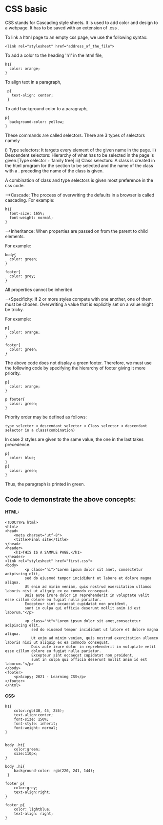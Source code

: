 # CSS basic

CSS stands for Cascading style sheets. It is used to add color and design to a webpage.  It has to be saved with an extension of .css .

To link a html page to an empty css page, we use the following syntax:

    <link rel="stylesheet" href="address_of_the_file">

To add a color to the heading 'h1' in the html file,

    h1{
      color: orange;
    }

To align text in a paragraph,

     p{
       text-align: center;
     }

To add background color to a paragraph,

    p{
      background-color: yellow;
    }

These commands are called selectors. There are 3 types of selectors namely

i) Type selectors:
    It targets every element of the given name in the page.
ii) Descendent selectors:
    Hierarchy of what has to be selected in the page is given.[Type selector + family tree]
iii) Class selectors:
    A class is created in the html program for the section to be selected and the name of the class with a . preceding the name of the class is given.

A combination of class and type selectors is given most preference in the css code.

-->Cascade: The process of overwriting the defaults in a browser is called cascading.
For example:

    h1{
      font-size: 165%;
      font-weight: normal;
    }

-->Inheritance: When properties are passed on from the parent to child elements.

For example:

    body{
      color: green;
    }
    
    footer{
      color: grey;
    }

All properties cannot be inherited.

-->Specificity: If 2 or more styles compete with one another, one of them must be chosen. Overwriting a value that is explicitly set on a value might be tricky.

For example:

    p{
      color: orange;
    }
    
    footer{
      color: green;
    }

The above code does not display a green footer. Therefore, we must use the following code by specifying the hierarchy of footer giving it more priority.


    p{
      color: orange;
    }

    p footer{
      color: green;
    }

Priority order may be defined as follows:

    type selector < descendant selector < Class selector < descendant selector in a class(combination)

In case 2 styles are given to the same value, the one in the last takes precedence.

    p{
      color: blue;
    }
    p{
      color: green;
    }

Thus, the paragraph is printed in green.

## Code to demonstrate the above concepts:

#### HTML:

    <!DOCTYPE html>
    <html>
    <head>
        <meta charset="utf-8">
        <title>Final site</title>
    </head>
    <header>
        <h1>THIS IS A SAMPLE PAGE.</h1>
    </header>
    <link rel="stylesheet" href="first.css">
    <body>
             <p class="hi">"Lorem ipsum dolor sit amet, consectetur adipiscing elit,
             sed do eiusmod tempor incididunt ut labore et dolore magna aliqua.
             Ut enim ad minim veniam, quis nostrud exercitation ullamco laboris nisi ut aliquip ex ea commodo consequat. 
             Duis aute irure dolor in reprehenderit in voluptate velit esse cillum dolore eu fugiat nulla pariatur. 
             Excepteur sint occaecat cupidatat non proident,
             sunt in culpa qui officia deserunt mollit anim id est laborum."</p>

             <p class="ht">"Lorem ipsum dolor sit amet,consectetur adipiscing elit,
                sed do eiusmod tempor incididunt ut labore et dolore magna aliqua.
                Ut enim ad minim veniam, quis nostrud exercitation ullamco laboris nisi ut aliquip ex ea commodo consequat. 
                Duis aute irure dolor in reprehenderit in voluptate velit esse cillum dolore eu fugiat nulla pariatur. 
                Excepteur sint occaecat cupidatat non proident,
                sunt in culpa qui officia deserunt mollit anim id est laborum."</p>
    </body>
    <footer>
        <p>&copy; 2021 - Learning CSS</p>
    </footer>
    </html>


#### CSS:

    h1{
        color:rgb(30, 45, 255);
        text-align:center;
        font-size: 150%;
        font-style: inherit;
        font-weight: normal;
    }


    body .ht{
        color:green;
        size:110px;
    }

    body .hi{
        background-color: rgb(220, 241, 144);
     }

    footer p{
        color:grey;
        text-align:right;
    }

    footer p{
        color: lightblue;
        text-align: right;
    }



    
